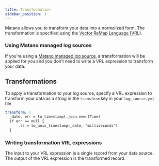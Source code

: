 ```yaml
---
title: Transformation
sidebar_position: 3
---
```


Matano allows you to transform your data into a normalized form. The transformation is specified using the [Vector ReMap Language (VRL)](https://vector.dev/docs/reference/vrl/).

### Using Matano managed log sources

If you're using a [Matano managed log source](./managed-log-sources/index.mdx), a transformation will be applied for you and you don't need to write a VRL expression to transform your data.

## Transformations

To apply a transformation to your log source, specify a VRL expression to transform your data as a string in the `transform` key in your `log_source.yml` file.

```yml
transform: |
  _date, err = to_timestamp(.json.eventTime)
  if err == null {
      .ts = to_unix_timestamp(_date, "milliseconds")
  }
```

### Writing transformation VRL expressions

The input to your VRL expression is a single record from your data source. The output of the VRL expression is the transformed record.

<!-- ### Examples -->
